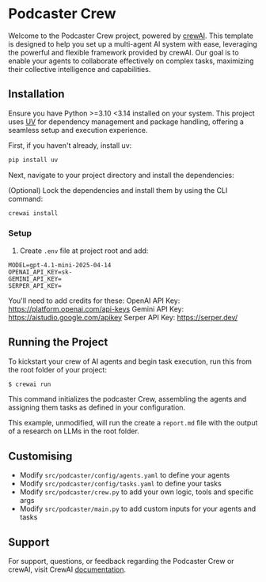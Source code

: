 # Podcaster Crew

Welcome to the Podcaster Crew project, powered by [crewAI](https://crewai.com). This template is designed to help you set up a multi-agent AI system with ease, leveraging the powerful and flexible framework provided by crewAI. Our goal is to enable your agents to collaborate effectively on complex tasks, maximizing their collective intelligence and capabilities.

## Installation

Ensure you have Python >=3.10 <3.14 installed on your system. This project uses [UV](https://docs.astral.sh/uv/) for dependency management and package handling, offering a seamless setup and execution experience.

First, if you haven't already, install uv:

```bash
pip install uv
```


Next, navigate to your project directory and install the dependencies:

(Optional) Lock the dependencies and install them by using the CLI command:
```bash
crewai install
```

### Setup

1. Create `.env` file at project root and add:

```
MODEL=gpt-4.1-mini-2025-04-14
OPENAI_API_KEY=sk-
GEMINI_API_KEY=
SERPER_API_KEY=
```

You'll need to add credits for these:
OpenAI API Key: https://platform.openai.com/api-keys
Gemini API Key: https://aistudio.google.com/apikey
Serper API Key: https://serper.dev/


## Running the Project

To kickstart your crew of AI agents and begin task execution, run this from the root folder of your project:

```bash
$ crewai run
```

This command initializes the podcaster Crew, assembling the agents and assigning them tasks as defined in your configuration.

This example, unmodified, will run the create a `report.md` file with the output of a research on LLMs in the root folder.

## Customising
- Modify `src/podcaster/config/agents.yaml` to define your agents
- Modify `src/podcaster/config/tasks.yaml` to define your tasks
- Modify `src/podcaster/crew.py` to add your own logic, tools and specific args
- Modify `src/podcaster/main.py` to add custom inputs for your agents and tasks

## Support

For support, questions, or feedback regarding the Podcaster Crew or crewAI, visit CrewAI [documentation](https://docs.crewai.com).
